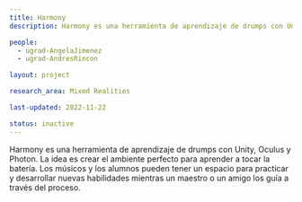 ```yaml
---
title: Harmony
description: Harmony es una herramienta de aprendizaje de drumps con Unity, Oculus y Photon. La idea es crear el ambiente perfecto para aprender a tocar la batería. Los músicos y los alumnos pueden tener un espacio para practicar y desarrollar nuevas habilidades mientras un maestro o un amigo los guía a través del proceso.

people:
  - ugrad-AngelaJimenez
  - ugrad-AndresRincon

layout: project

research_area: Mixed Realities

last-updated: 2022-11-22

status: inactive
---
```


Harmony es una herramienta de aprendizaje de drumps con Unity, Oculus y Photon. La idea es crear el ambiente perfecto para aprender a tocar la batería. Los músicos y los alumnos pueden tener un espacio para practicar y desarrollar nuevas habilidades mientras un maestro o un amigo los guía a través del proceso.
